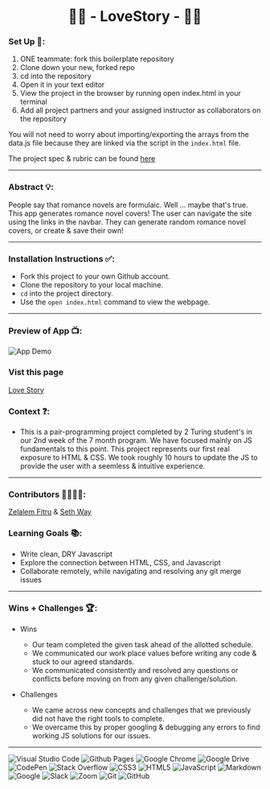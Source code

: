 <h1 style="text-align: center;">💌📘 - LoveStory - 💌📘</h1>

### Set Up 🔧:
1. ONE teammate: fork this boilerplate repository 
2. Clone down your new, forked repo
3. cd into the repository
4. Open it in your text editor
5. View the project in the browser by running open index.html in your terminal
6. Add all project partners and your assigned instructor as collaborators on the repository

You will not need to worry about importing/exporting the arrays from the data.js file because they are linked via the script in the `index.html` file.  

The project spec & rubric can be found [here](https://frontend.turing.io/projects/module-1/romcom-pair.html)

---

### Abstract 💡:
People say that romance novels are formulaic. Well ... maybe that's true. This app generates romance novel covers! The user can navigate the site using the links in the navbar. They can generate random romance novel covers, or create & save their own!

---

### Installation Instructions ✅:
- Fork this project to your own Github account.
- Clone the repository to your local machine.
- `cd` into the project directory.
- Use the `open index.html` command to view the webpage.

---

### Preview of App 📺:

![App Demo](demo.gif)

### Vist this page

[Love Story](https://ztfitru.github.io/lovestory/)

### Context ❓:
- This is a pair-programming project completed by 2 Turing student's in our 2nd week of the 7 month program. We have focused mainly on JS fundamentals to this point. This project represents our first real exposure to HTML & CSS. We took roughly 10 hours to update the JS to provide the user with a seemless & intuitive experience.

--- 

### Contributors 👨‍💻👨‍💻:
[Zelalem Fitru](https://github.com/ZTFitru) & [Seth Way](https://github.com/seth-way)

### Learning Goals 📚:
- Write clean, DRY Javascript
- Explore the connection between HTML, CSS, and Javascript
- Collaborate remotely, while navigating and resolving any git merge issues

---

### Wins + Challenges 🏆:
- Wins
  - Our team completed the given task ahead of the allotted schedule.
  - We communicated our work place values before writing any code & stuck to our agreed standards.
  - We communicated consistently and resolved any questions or conflicts before moving on from any given challenge/solution.

- Challenges
  - We came across new concepts and challenges that we previously did not have the right tools to complete. 
  - We overcame this by proper googling & debugging any errors to find working JS solutions for our issues.

---

![Visual Studio Code](https://img.shields.io/badge/Visual%20Studio%20Code-0078d7.svg?style=for-the-badge&logo=visual-studio-code&logoColor=white)
![Github Pages](https://img.shields.io/badge/github%20pages-121013?style=for-the-badge&logo=github&logoColor=white)
![Google Chrome](https://img.shields.io/badge/Google%20Chrome-4285F4?style=for-the-badge&logo=GoogleChrome&logoColor=white)
![Google Drive](https://img.shields.io/badge/Google%20Drive-4285F4?style=for-the-badge&logo=googledrive&logoColor=white)
![CodePen](https://img.shields.io/badge/Codepen-000000?style=for-the-badge&logo=codepen&logoColor=white)
![Stack Overflow](https://img.shields.io/badge/-Stackoverflow-FE7A16?style=for-the-badge&logo=stack-overflow&logoColor=white)
![CSS3](https://img.shields.io/badge/css3-%231572B6.svg?style=for-the-badge&logo=css3&logoColor=white)
![HTML5](https://img.shields.io/badge/html5-%23E34F26.svg?style=for-the-badge&logo=html5&logoColor=white)
![JavaScript](https://img.shields.io/badge/javascript-%23323330.svg?style=for-the-badge&logo=javascript&logoColor=%23F7DF1E)
![Markdown](https://img.shields.io/badge/markdown-%23000000.svg?style=for-the-badge&logo=markdown&logoColor=white)
![Google](https://img.shields.io/badge/google-4285F4?style=for-the-badge&logo=google&logoColor=white)
![Slack](https://img.shields.io/badge/Slack-4A154B?style=for-the-badge&logo=slack&logoColor=white)
![Zoom](https://img.shields.io/badge/Zoom-2D8CFF?style=for-the-badge&logo=zoom&logoColor=white)
![Git](https://img.shields.io/badge/git-%23F05033.svg?style=for-the-badge&logo=git&logoColor=white)
![GitHub](https://img.shields.io/badge/github-%23121011.svg?style=for-the-badge&logo=github&logoColor=white)
